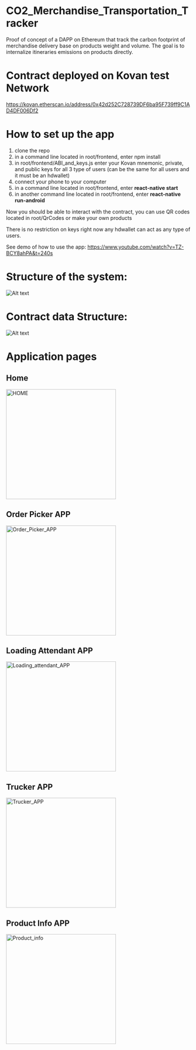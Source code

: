 # CO2_Merchandise_Transportation_Tracker

Proof of concept of a DAPP on Ethereum that track the carbon footprint of merchandise delivery base on products weight and volume.
The goal is to internalize itineraries emissions on products directly.

# Contract deployed on Kovan test Network

https://kovan.etherscan.io/address/0x42d252C728739DF6ba95F739ff9C1AD4DF006Df2

# How to set up the app

1) clone the repo
2) in a command line located in root/frontend, enter npm install
3) in root/frontend/ABI_and_keys.js enter your Kovan mnemonic, private, and public keys for all 3 type of users (can be the same for all users and it must be an hdwallet)
4) connect your phone to your computer
5) in a command line located in root/frontend, enter **react-native start**
6) in another command line located in root/frontend, enter **react-native run-android**

Now you should be able to interact with the contract, you can use QR codes located in root/QrCodes or make your own products

There is no restriction on keys right now any hdwallet can act as any type of users.

See demo of how to use the app:
https://www.youtube.com/watch?v=TZ-BCY8ahPA&t=240s

# Structure of the system:

![Alt text](README_picture/System_structure.jpg?raw=true)

# Contract data Structure:
![Alt text](README_picture/Contract_structure.jpg?raw=true)

# Application pages
## Home
<img src="README_picture/HOME.jpg" alt="HOME" width="300"/>

## Order Picker APP
<img src="README_picture/Order_Picker_APP.jpg" alt="Order_Picker_APP" width="300"/>

## Loading Attendant APP
<img src="README_picture/Loading_attendant_APP.jpg" alt="Loading_attendant_APP" width="300"/>

## Trucker APP
<img src="README_picture/Trucker_APP.jpg" alt="Trucker_APP" width="300"/>

## Product Info APP
<img src="README_picture/Product_info.jpg" alt="Product_info" width="300"/>




